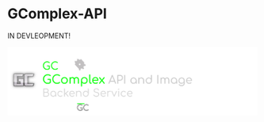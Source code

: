 # GComplex-API
IN DEVLEOPMENT!

![GComplex](https://github.com/Gameplex-Software/GComplex-API/blob/main/Github%20thing%20for%20this%20rep/Gameplex%20Backend%20Final3.svg)
